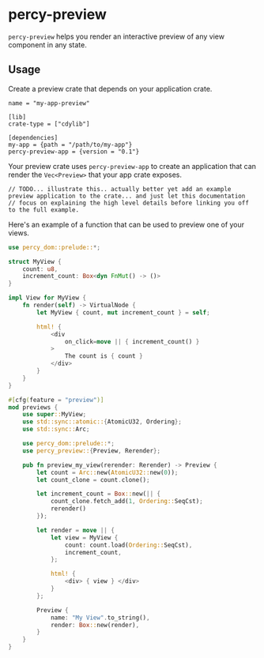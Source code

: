 # percy-preview

`percy-preview` helps you render an interactive preview of any view component in any state.

## Usage

Create a preview crate that depends on your application crate.

```
name = "my-app-preview"

[lib]
crate-type = ["cdylib"]

[dependencies]
my-app = {path = "/path/to/my-app"}
percy-preview-app = {version = "0.1"}
```

Your preview crate uses `percy-preview-app` to create an application that can render the `Vec<Preview>` that your app crate exposes.

```
// TODO... illustrate this.. actually better yet add an example preview application to the crate... and just let this documentation
// focus on explaining the high level details before linking you off to the full example.
```

Here's an example of a function that can be used to preview one of your views.

```rust
use percy_dom::prelude::*;

struct MyView {
    count: u8,
    increment_count: Box<dyn FnMut() -> ()>
}

impl View for MyView {
	fn render(self) -> VirtualNode {
        let MyView { count, mut increment_count } = self;

		html! {
		    <div
		        on_click=move || { increment_count() }
		    >
		        The count is { count }
		    </div>
		}
	}
}

#[cfg(feature = "preview")]
mod previews {
    use super::MyView;
    use std::sync::atomic::{AtomicU32, Ordering};
    use std::sync::Arc;

    use percy_dom::prelude::*;
    use percy_preview::{Preview, Rerender};

    pub fn preview_my_view(rerender: Rerender) -> Preview {
        let count = Arc::new(AtomicU32::new(0));
        let count_clone = count.clone();

        let increment_count = Box::new(|| {
            count_clone.fetch_add(1, Ordering::SeqCst);
            rerender()
        });

        let render = move || {
            let view = MyView {
                count: count.load(Ordering::SeqCst),
                increment_count,
            };

            html! {
                <div> { view } </div>
            }
        };

        Preview {
            name: "My View".to_string(),
            render: Box::new(render),
        }
    }
}
```
